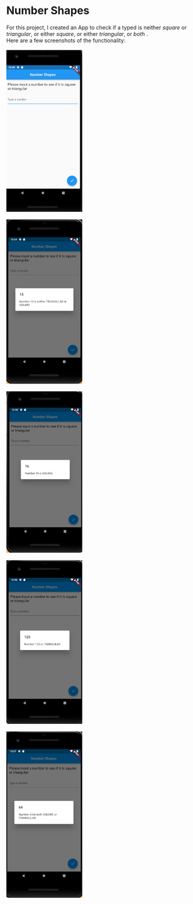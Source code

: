 # Number Shapes

For this project, I created an App to check if a typed is neither _square_ or _triangular_, or either _square_, or either _triangular_, or _both_ .
<br>
Here are a few screenshots of the functionality:
<br><br>
<img src="Screenshots/img.png" alt="alt" width="200px">
<br><br>
<img src="Screenshots/img2.png" alt="alt" width="200px">
<br><br>
<img src="Screenshots/img3.png" alt="alt" width="200px">
<br><br>
<img src="Screenshots/img4.png" alt="alt" width="200px">
<br><br>
<img src="Screenshots/img5.png" alt="alt" width="200px">
